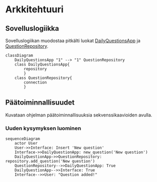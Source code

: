 # Arkkitehtuuri

## Sovelluslogiikka

Sovelluslogiikan muodostaa pitkälti luokat [DailyQuestionsApp](https://github.com/codePercidae/ot-harjoitustyo/blob/main/src/daily_questions_app.py) ja [QuestionRepository](https://github.com/codePercidae/ot-harjoitustyo/blob/main/src/question_repository.py).

```mermaid
classDiagram
	DailyQuestionsApp "1" --> "1" QuestionRepository
	class DailyQuestionsApp{
		repository
		}
	class QuestionRepository{
		connection
		}
```
## Päätoiminnallisuudet
Kuvataan ohjelman päätoiminnallisuuksia sekvenssikaavioiden avulla.

### Uuden kysymyksen luominen

```mermaid
sequenceDiagram
	actor User
	User->>Interface: Insert 'New question'
	Interface->>DailyQuestionApp: new_question('New question')
	DailyQuestionApp->>QuestionRepository: repository.add_question('New question')
	QuestionRepository-->>DailyQuestionApp: True
	DailyQuestionApp-->>Interface: True
	Interface-->>User: "Question added!"

```
